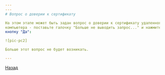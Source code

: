 ```yaml
---
---
# Вопрос о доверии к сертификату

На этом этапе может быть задан вопрос о доверии к сертификату удаленного
компьютера - поставьте галочку "Больше не выводить запрос..." и нажмите
кнопку "Да":

![pic-pc2]

Больше этот вопрос не будет возникать.

---
```


[Назад][back]

[back]: /vpn "Основная инструкция"

[pic-pc2]: /assets/img/pc2.png "Не удается проверить..."
